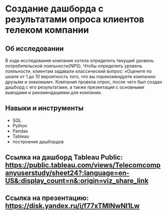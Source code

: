 # Создание дашборда с результатами опроса клиентов телеком компании

## Об исследовании 
В ходе исследования компания хотела определить текущий уровень потребительской лояльности(NPS). Чтобы определить уровень лояльности, клиентам задавали классический вопрос: «Оцените по шкале от 1 до 10 вероятность того, что вы порекомендуете компанию друзьям и знакомым». Компания провела опрос, после чего был создан дашборд с его результатами, а также презентация с основными выводами и рекомендациями для компании.

## Навыки и инструменты
- SQL
- Python
- Pandas
- Tableau
- построение дашбордов

## Ссылка на дашборд Tableau Public: https://public.tableau.com/views/Telecomcompanyuserstudy/sheet24?:language=en-US&:display_count=n&:origin=viz_share_link
##  Ссылка на презентацию: https://disk.yandex.ru/i/f77xTMlNwNl1Lw
